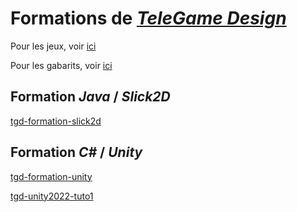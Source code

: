 # Formations de [*TeleGame Design*](https://telegd.github.io/)

Pour les jeux, voir [ici](https://github.com/TeleGD/games)

Pour les gabarits, voir [ici](https://github.com/TeleGD/templates)

## Formation *Java* / *Slick2D*

[tgd-formation-slick2d][tgd-formation-slick2d]

## Formation *C#* / *Unity*

[tgd-formation-unity][tgd-formation-unity]


[tgd-formation-slick2d]: https://github.com/TeleGD/tgd-formation-slick2d
[tgd-formation-unity]: https://github.com/TeleGD/tgd-formation-unity
[tgd-unity2022-tuto1](https://github.com/TeleGD/tgd-unity2022-tuto1)
